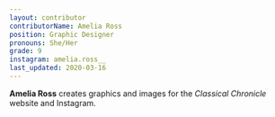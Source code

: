 ```yaml
---
layout: contributor
contributorName: Amelia Ross
position: Graphic Designer
pronouns: She/Her
grade: 9
instagram: amelia.ross__
last_updated: 2020-03-16
---
```

**Amelia Ross** creates graphics and images for the *Classical Chronicle* website and Instagram.

